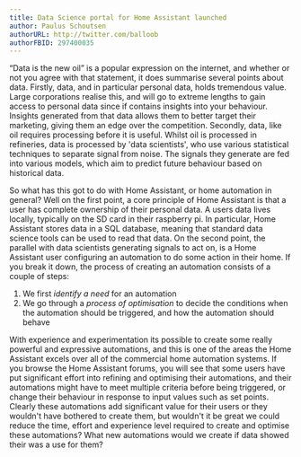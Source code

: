 ```yaml
---
title: Data Science portal for Home Assistant launched
author: Paulus Schoutsen
authorURL: http://twitter.com/balloob
authorFBID: 297400035
---
```


“Data is the new oil” is a popular expression on the internet, and whether or not you agree with that statement, it does summarise several points about data. Firstly, data, and in particular personal data, holds tremendous value. Large corporations realise this, and will go to extreme lengths to gain access to personal data since if contains insights into your behaviour. Insights generated from that data allows them to better target their marketing, giving them an edge over the competition. Secondly, data, like oil requires processing before it is useful. Whilst oil is processed in refineries, data is processed by 'data scientists', who use various statistical techniques to separate signal from noise. The signals they generate are fed into various models, which aim to predict future behaviour based on historical data.

So what has this got to do with Home Assistant, or home automation in general? Well on the first point, a core principle of Home Assistant is that a user has complete ownership of their personal data. A users data lives locally, typically on the SD card in their raspberry pi. In particular, Home Assistant stores data in a SQL database, meaning that standard data science tools can be used to read that data. On the second point, the parallel with data scientists generating signals to act on, is a Home Assistant user configuring an automation to do some action in their home. If you break it down, the process of creating an automation consists of a couple of  steps:

1. We first *identify a need* for an automation
2. We go through a *process of optimisation* to decide the conditions when the automation should be triggered, and how the automation should behave

With experience and experimentation its possible to create some really powerful and expressive automations, and this is one of the areas the Home Assistant excels over all of the commercial home automation systems. If you browse the Home Assistant forums, you will see that some users have put significant effort into refining and optimising their automations, and their automations might have to meet multiple criteria before being triggered, or change their behaviour in response to input values such as set points. Clearly these automations add significant value for their users or they wouldn't have bothered to create them, but wouldn't it be great we could reduce the time, effort and experience level required to create and optimise these automations? What new automations would we create if data showed their was a use for them? 
